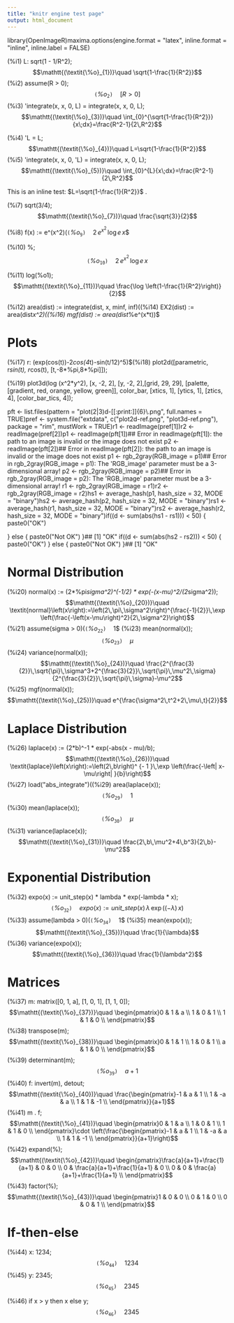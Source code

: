 ```yaml
---
title: "knitr engine test page"
output: html_document
---
```


library(OpenImageR)maxima.options(engine.format = "latex", 
	       inline.format = "inline", 
	       inline.label = FALSE)

(%i1) L: sqrt(1 - 1/R^2);$$\mathtt{(\textit{\%o}_{1})}\quad \sqrt{1-\frac{1}{R^2}}$$
(%i2) assume(R > 0);$$\mathtt{(\textit{\%o}_{2})}\quad \left[ R>0 \right] $$
(%i3) 'integrate(x, x, 0, L) = integrate(x, x, 0, L);$$\mathtt{(\textit{\%o}_{3})}\quad \int_{0}^{\sqrt{1-\frac{1}{R^2}}}{x\;dx}=\frac{R^2-1}{2\,R^2}$$


(%i4) 'L = L;$$\mathtt{(\textit{\%o}_{4})}\quad L=\sqrt{1-\frac{1}{R^2}}$$
(%i5) 'integrate(x, x, 0, 'L) = integrate(x, x, 0, L);$$\mathtt{(\textit{\%o}_{5})}\quad \int_{0}^{L}{x\;dx}=\frac{R^2-1}{2\,R^2}$$


This is an inline test: $L=\sqrt{1-\frac{1}{R^2}}$
.


(%i7) sqrt(3/4);$$\mathtt{(\textit{\%o}_{7})}\quad \frac{\sqrt{3}}{2}$$


(%i8) f(x) := e^(x^2)$(%i9) diff(f(x), x);$$\mathtt{(\textit{\%o}_{9})}\quad 2\,e^{x^2}\,\log e\,x$$


(%i10) %;$$\mathtt{(\textit{\%o}_{10})}\quad 2\,e^{x^2}\,\log e\,x$$


(%i11) log(%o1);$$\mathtt{(\textit{\%o}_{11})}\quad \frac{\log \left(1-\frac{1}{R^2}\right)}{2}$$


(%i12) area(dist) := integrate(dist, x, minf, inf)$(%i13) mean(dist) := area(dist*x)$(%i14) EX2(dist) := area(dist*x^2)$(%i15) variance(dist) := EX2(dist) - mean(dist)^2$(%i16) mgf(dist) := area(dist*%e^(x*t))$

# Plots

(%i17) r: (exp(cos(t))-2*cos(4*t)-sin(t/12)^5)$(%i18) plot2d([parametric, r*sin(t), r*cos(t), [t,-8*%pi,8*%pi]]);

(%i19) plot3d(log (x^2*y^2), [x, -2, 2], [y, -2, 2],[grid, 29, 29],
       [palette, [gradient, red, orange, yellow, green]],
       color_bar, [xtics, 1], [ytics, 1], [ztics, 4],
       [color_bar_tics, 4]);

pft <- list.files(pattern = "plot(2|3)d-[[:print:]]{6}\\.png", full.names = TRUE)pref <- system.file("extdata", c("plot2d-ref.png", "plot3d-ref.png"),
		    package = "rim", mustWork = TRUE)r1 <- readImage(pref[1])r2 <- readImage(pref[2])p1 <- readImage(pft[1])## Error in readImage(pft[1]): the path to an image is invalid or the image does not exist
p2 <- readImage(pft[2])## Error in readImage(pft[2]): the path to an image is invalid or the image does not exist
p1 <- rgb_2gray(RGB_image = p1)## Error in rgb_2gray(RGB_image = p1): The 'RGB_image' parameter must be a 3-dimensional array!
p2 <- rgb_2gray(RGB_image = p2)## Error in rgb_2gray(RGB_image = p2): The 'RGB_image' parameter must be a 3-dimensional array!
r1 <- rgb_2gray(RGB_image = r1)r2 <- rgb_2gray(RGB_image = r2)hs1 <- average_hash(p1, hash_size = 32, MODE = "binary")hs2 <- average_hash(p2, hash_size = 32, MODE = "binary")rs1 <- average_hash(r1, hash_size = 32, MODE = "binary")rs2 <- average_hash(r2, hash_size = 32, MODE = "binary")if((d <- sum(abs(hs1 - rs1))) < 50) {
  paste0("OK")

} else {
  paste0("Not OK")
}## [1] "OK"
if((d <- sum(abs(hs2 - rs2))) < 50) {
  paste0("OK")
} else {
  paste0("Not OK")
}## [1] "OK"



# Normal Distribution

(%i20) normal(x) := 
      (2*%pi*sigma^2)^(-1/2) * 
      exp(-(x-mu)^2/(2*sigma^2));$$\mathtt{(\textit{\%o}_{20})}\quad \textit{normal}\left(x\right):=\left(2\,\pi\,\sigma^2\right)^{\frac{-1}{2}}\,\exp \left(\frac{-\left(x-\mu\right)^2}{2\,\sigma^2}\right)$$
(%i21) assume(sigma > 0)$(%i22) area(normal(x));$$\mathtt{(\textit{\%o}_{22})}\quad 1$$
(%i23) mean(normal(x));$$\mathtt{(\textit{\%o}_{23})}\quad \mu$$
(%i24) variance(normal(x));$$\mathtt{(\textit{\%o}_{24})}\quad \frac{2^{\frac{3}{2}}\,\sqrt{\pi}\,\sigma^3+2^{\frac{3}{2}}\,\sqrt{\pi}\,\mu^2\,\sigma}{2^{\frac{3}{2}}\,\sqrt{\pi}\,\sigma}-\mu^2$$
(%i25) mgf(normal(x));$$\mathtt{(\textit{\%o}_{25})}\quad e^{\frac{\sigma^2\,t^2+2\,\mu\,t}{2}}$$


# Laplace Distribution

(%i26) laplace(x) := (2*b)^-1 * exp(-abs(x - mu)/b);$$\mathtt{(\textit{\%o}_{26})}\quad \textit{laplace}\left(x\right):=\left(2\,b\right)^ {- 1 }\,\exp \left(\frac{-\left| x-\mu\right| }{b}\right)$$
(%i27) load("abs_integrate")$(%i28) assume(b > 0)$(%i29) area(laplace(x));$$\mathtt{(\textit{\%o}_{29})}\quad 1$$
(%i30) mean(laplace(x));$$\mathtt{(\textit{\%o}_{30})}\quad \mu$$
(%i31) variance(laplace(x));$$\mathtt{(\textit{\%o}_{31})}\quad \frac{2\,b\,\mu^2+4\,b^3}{2\,b}-\mu^2$$


# Exponential Distribution

(%i32) expo(x) := unit_step(x) * lambda * exp(-lambda * x);$$\mathtt{(\textit{\%o}_{32})}\quad \textit{expo}\left(x\right):=\textit{unit\_step}\left(x\right)\,\lambda\,\exp \left(\left(-\lambda\right)\,x\right)$$
(%i33) assume(lambda > 0)$(%i34) area(expo(x));$$\mathtt{(\textit{\%o}_{34})}\quad 1$$
(%i35) mean(expo(x));$$\mathtt{(\textit{\%o}_{35})}\quad \frac{1}{\lambda}$$
(%i36) variance(expo(x));$$\mathtt{(\textit{\%o}_{36})}\quad \frac{1}{\lambda^2}$$


# Matrices

(%i37) m: matrix([0, 1, a], [1, 0, 1], [1, 1, 0]);$$\mathtt{(\textit{\%o}_{37})}\quad \begin{pmatrix}0 & 1 & a \\ 1 & 0 & 1 \\ 1 & 1 & 0 \\ \end{pmatrix}$$
(%i38) transpose(m);$$\mathtt{(\textit{\%o}_{38})}\quad \begin{pmatrix}0 & 1 & 1 \\ 1 & 0 & 1 \\ a & 1 & 0 \\ \end{pmatrix}$$
(%i39) determinant(m);$$\mathtt{(\textit{\%o}_{39})}\quad a+1$$
(%i40) f: invert(m), detout;$$\mathtt{(\textit{\%o}_{40})}\quad \frac{\begin{pmatrix}-1 & a & 1 \\ 1 & -a & a \\ 1 & 1 & -1 \\ \end{pmatrix}}{a+1}$$
(%i41) m . f;$$\mathtt{(\textit{\%o}_{41})}\quad \begin{pmatrix}0 & 1 & a \\ 1 & 0 & 1 \\ 1 & 1 & 0 \\ \end{pmatrix}\cdot \left(\frac{\begin{pmatrix}-1 & a & 1 \\ 1 & -a & a \\ 1 & 1 & -1 \\ \end{pmatrix}}{a+1}\right)$$
(%i42) expand(%);$$\mathtt{(\textit{\%o}_{42})}\quad \begin{pmatrix}\frac{a}{a+1}+\frac{1}{a+1} & 0 & 0 \\ 0 & \frac{a}{a+1}+\frac{1}{a+1} & 0 \\ 0 & 0 & \frac{a}{a+1}+\frac{1}{a+1} \\ \end{pmatrix}$$
(%i43) factor(%);$$\mathtt{(\textit{\%o}_{43})}\quad \begin{pmatrix}1 & 0 & 0 \\ 0 & 1 & 0 \\ 0 & 0 & 1 \\ \end{pmatrix}$$


# If-then-else

(%i44) x: 1234;$$\mathtt{(\textit{\%o}_{44})}\quad 1234$$
(%i45) y: 2345;$$\mathtt{(\textit{\%o}_{45})}\quad 2345$$


(%i46) if x > y
  then x
  else y;$$\mathtt{(\textit{\%o}_{46})}\quad 2345$$

